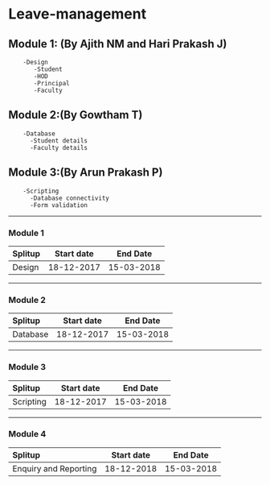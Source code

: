 # Leave-management


## Module 1:  (By Ajith NM and Hari Prakash J)
        -Design
           -Student
           -HOD
           -Principal
           -Faculty

## Module 2:(By Gowtham T)
        -Database
          -Student details
          -Faculty details

## Module 3:(By Arun Prakash P)
        -Scripting
          -Database connectivity
          -Form validation
         


        
        
        
        
        
        
        
        
        
   
___

### Module 1

| Splitup                         | Start date      | End Date        | 
| :-----------------------------  | :-------------: | :-------------: | 
| Design                          | 18-12-2017      | 15-03-2018      | 


***
### Module 2

| Splitup                         | Start date    | End Date      | 
| :-----------------------------  |:-------------:|:-------------:| 
| Database                        | 18-12-2017    | 15-03-2018    | 


***
### Module 3
| Splitup                       | Start date    | End Date      | 
| :-----------------------------|:-------------:|:-------------:| 
| Scripting                     | 18-12-2017    | 15-03-2018    | 

***
### Module 4
| Splitup                       | Start date    | End Date      | 
| :----------------------------- | :-------------: | :-------------: | 
| Enquiry and Reporting         | 18-12-2018    | 15-03-2018    | 


